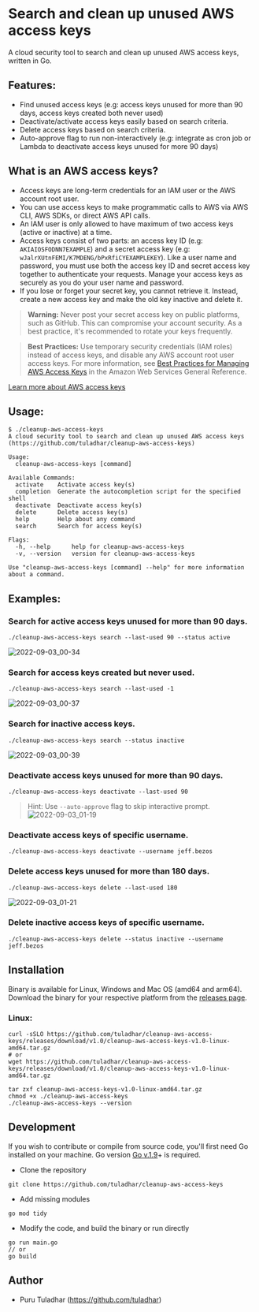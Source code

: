 # Search and clean up unused AWS access keys
A cloud security tool to search and clean up unused AWS access keys, written in Go.

## Features:
* Find unused access keys (e.g: access keys unused for more than 90 days, access keys created both never used)
* Deactivate/activate access keys easily based on search criteria.
* Delete access keys based on search criteria.
* Auto-approve flag to run non-interactively (e.g: integrate as cron job or Lambda to deactivate access keys unused for more 90 days)

## What is an AWS access keys?
* Access keys are long-term credentials for an IAM user or the AWS account root user.
* You can use access keys to make programmatic calls to AWS via AWS CLI, AWS SDKs, or direct AWS API calls.
* An IAM user is only allowed to have maximum of two access keys (active or inactive) at a time.
* Access keys consist of two parts: an access key ID (e.g: `AKIAIOSFODNN7EXAMPLE`) and a secret access key (e.g: `wJalrXUtnFEMI/K7MDENG/bPxRfiCYEXAMPLEKEY`). Like a user name and password, you must use both the access key ID and secret access key together to authenticate your requests. Manage your access keys as securely as you do your user name and password.
* If you lose or forget your secret key, you cannot retrieve it. Instead, create a new access key and make the old key inactive and delete it.


> **Warning:** Never post your secret access key on public platforms, such as GitHub. This can compromise your account security. As a best practice, it's recommended to rotate your keys frequently.

> __Best Practices:__ Use temporary security credentials (IAM roles) instead of access keys, and disable any AWS account root user access keys. For more information, see [Best Practices for Managing AWS Access Keys](https://docs.aws.amazon.com/general/latest/gr/aws-access-keys-best-practices.html) in the Amazon Web Services General Reference.

[Learn more about AWS access keys](https://docs.aws.amazon.com/IAM/latest/UserGuide/id_credentials_access-keys.html?icmpid=docs_iam_console)

## Usage:
```
$ ./cleanup-aws-access-keys 
A cloud security tool to search and clean up unused AWS access keys (https://github.com/tuladhar/cleanup-aws-access-keys)

Usage:
  cleanup-aws-access-keys [command]

Available Commands:
  activate    Activate access key(s)
  completion  Generate the autocompletion script for the specified shell
  deactivate  Deactivate access key(s)
  delete      Delete access key(s)
  help        Help about any command
  search      Search for access key(s)

Flags:
  -h, --help      help for cleanup-aws-access-keys
  -v, --version   version for cleanup-aws-access-keys

Use "cleanup-aws-access-keys [command] --help" for more information about a command.
```

## Examples:

### Search for active access keys unused for more than 90 days.
```
./cleanup-aws-access-keys search --last-used 90 --status active
```
![2022-09-03_00-34](https://user-images.githubusercontent.com/5674762/188224200-272d5b1c-c5bc-44ce-821f-1d63d473d05d.png)

### Search for access keys created but never used.
```
./cleanup-aws-access-keys search --last-used -1
```
![2022-09-03_00-37](https://user-images.githubusercontent.com/5674762/188224291-ad0f7132-e4bf-41e4-9dd0-b5f71d3a849c.png)

### Search for inactive access keys.
```
./cleanup-aws-access-keys search --status inactive
```
![2022-09-03_00-39](https://user-images.githubusercontent.com/5674762/188224305-a8b8bf4e-e24d-4e59-9528-2e49fe8a395c.png)

### Deactivate access keys unused for more than 90 days.
```
./cleanup-aws-access-keys deactivate --last-used 90
```
> Hint: Use `--auto-approve` flag to skip interactive prompt.
![2022-09-03_01-19](https://user-images.githubusercontent.com/5674762/188224695-6cbf8564-993f-474a-8596-b24dae41c10d.png)

### Deactivate access keys of specific username.
```
./cleanup-aws-access-keys deactivate --username jeff.bezos
```

### Delete access keys unused for more than 180 days.
```
./cleanup-aws-access-keys delete --last-used 180
```
![2022-09-03_01-21](https://user-images.githubusercontent.com/5674762/188224980-280fe611-0f70-48c4-acac-c4fed98b0756.png)

### Delete inactive access keys of specific username.
```
./cleanup-aws-access-keys delete --status inactive --username jeff.bezos
```

## Installation
Binary is available for Linux, Windows and Mac OS (amd64 and arm64). Download the binary for your respective platform from the [releases page](https://github.com/tuladhar/cleanup-aws-access-keys/releases).

### Linux:
```
curl -sSLO https://github.com/tuladhar/cleanup-aws-access-keys/releases/download/v1.0/cleanup-aws-access-keys-v1.0-linux-amd64.tar.gz
# or
wget https://github.com/tuladhar/cleanup-aws-access-keys/releases/download/v1.0/cleanup-aws-access-keys-v1.0-linux-amd64.tar.gz

tar zxf cleanup-aws-access-keys-v1.0-linux-amd64.tar.gz
chmod +x ./cleanup-aws-access-keys
./cleanup-aws-access-keys --version
```

## Development
If you wish to contribute or compile from source code, you'll first need Go installed on your machine. Go version [Go v.1.9](https://go.dev/dl/)+ is required.

- Clone the repository
```
git clone https://github.com/tuladhar/cleanup-aws-access-keys
```
- Add missing modules
```
go mod tidy
```
- Modify the code, and build the binary or run directly
```
go run main.go
// or
go build
```

## Author
* Puru Tuladhar (https://github.com/tuladhar)
